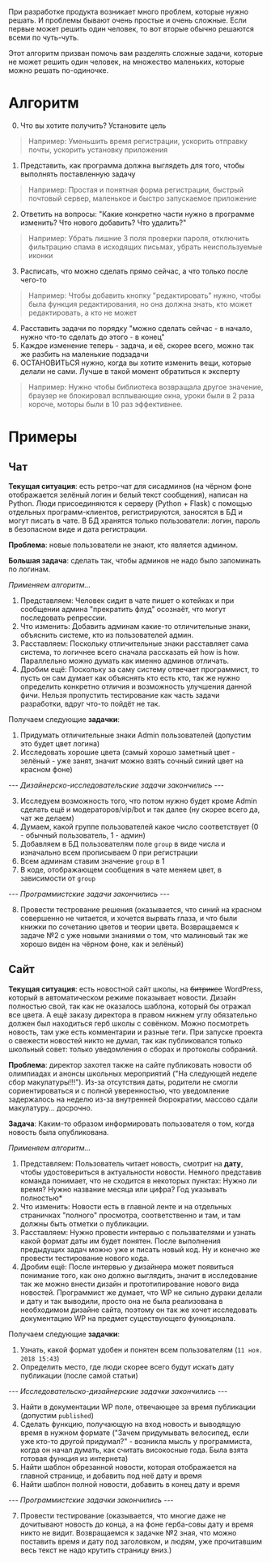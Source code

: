 При разработке продукта возникает много проблем, которые нужно решать. И проблемы бывают очень простые и очень сложные. Если первые может решить один человек, то вот вторые обычно решаются всеми по чуть-чуть.

Этот алгоритм призван помочь вам разделять сложные задачи, которые не может решить один человек, на множество маленьких, которые можно решать по-одиночке.

# Алгоритм
0. Что вы хотите получить? Установите цель
> Например: Уменьшить время регистрации, ускорить отправку почты, ускорить установку приложения
1. Представить, как программа должна выглядеть для того, чтобы выполнять поставленную задачу
> Например: Простая и понятная форма регистрации, быстрый почтовый сервер, маленькое и быстро запускаемое приложение
2. Ответить на вопросы: "Какие конкретно части нужно в программе изменить? Что нового добавить? Что удалить?"
> Например: Убрать лишние 3 поля проверки пароля, отключить фильтрацию спама в исходящих письмах, убрать неиспользуемые иконки
3. Расписать, что можно сделать прямо сейчас, а что только после чего-то
> Например: Чтобы добавить кнопку "редактировать" нужно, чтобы была функция редактирования, но она должна знать, кто может редактировать, а кто не может
4. Расставить задачи по порядку "можно сделать сейчас - в начало, нужно что-то сделать до этого - в конец"
5. Каждое изменение теперь - задача, и её, скорее всего, можно так же разбить на маленькие подзадачи
6. ОСТАНОВИТЬСЯ нужно, когда вы хотите изменить вещи, которые делали не сами. Лучше в такой момент обратиться к эксперту
> Например: Нужно чтобы библиотека возвращала другое значение, браузер не блокировал всплывающие окна, уроки были в 2 раза короче, моторы были в 10 раз эффективнее.



# Примеры
## Чат
**Текущая ситуация**: есть ретро-чат для сисадминов (на чёрном фоне отображается зелёный логин и белый текст сообщения), написан на Python. Люди присоединяются к серверу (Python + Flask) с помощью отдельных программ-клиентов, регистрируются, заносятся в БД и могут писать в чате. В БД хранятся только пользователи: логин, пароль в безопасном виде и дата регистрации.

**Проблема**: новые пользователи не знают, кто является админом.

**Большая задача**: сделать так, чтобы админов не надо было запоминать по логинам.

*Применяем алгоритм...*

1. Представляем: Человек сидит в чате пишет о котейках и при сообщении админа "прекратить флуд" осознаёт, что могут последовать репрессии.
2. Что изменить: Добавить админам какие-то отличительные знаки, объяснить системе, кто из пользователей админ.
3. Расставляем: Поскольку отличительные знаки расставляет сама система, то логичнее всего сначала рассказать ей how is how. Параллельно можно думать как именно админов отличать.
4. Дробим ещё: Поскольку за саму систему отвечает программист, то пусть он сам думает как объяснять кто есть кто, так же нужно определить конкретно отличия и возможность улучшения данной фичи. Нельзя пропустить тестирование как часть задачи разработки, вдруг что-то пойдёт не так.

Получаем следующие **задачки**:
1. Придумать отличительные знаки Admin пользователей (допустим это будет цвет логина)
2. Исследовать хорошие цвета (самый хорошо заметный цвет - зелёный - уже занят, значит можно взять сочный синий цвет на красном фоне)

_--- Дизайнерско-исследовательские задачи закончились ---_

3. Исследуем возможность того, что потом нужно будет кроме Admin сделать ещё и модераторов/vip/bot и так далее (ну скорее всего да, чат же делаем)
4. Думаем, какой группе пользователей какое число соответствует (0 - обычный пользователь, 1 - админ)
5. Добавляем в БД пользователям поле `group` в виде числа и изначально всем прописываем 0 при регистрации
6. Всем админам ставим значение `group` в 1
7. В коде, отображающем сообщения в чате меняем цвет, в зависимости от `group`

_--- Программистские задачи закончились ---_

8. Провести тестрование решения (оказывается, что синий на красном совершенно не читается, и хочется вырвать глаза, и что были книжки по сочетанию цветов и теории цвета. Возвращаемся к задаче №2 с уже новыми знаниями о том, что малиновый так же хорошо виден на чёрном фоне, как и зелёный)

## Сайт
**Текущая ситуация**: есть новостной сайт школы, на ~~битриксе~~ WordPress, который в автоматическом режиме показывает новости. Дизайн полностью свой, так как не оказалось шаблона, который бы отражал все цвета. А ещё заказу директора в правом нижнем углу обязательно должен был находиться герб школы с совёнком. Можно посмотреть новость, там уже есть комментарии и разные теги. При запуске проекта о свежести новостей никто не думал, так как публиковался только школьный совет: только уведомления о сборах и протоколы собраний.

**Проблема**: директор захотел также на сайте публиковать новости об олимпиадах и анонсы школьных мероприятий ("На следующей неделе сбор макулатуры!!!"). Из-за отсутствия даты, родители не смогли сориентироваться и с полной уверенностью, что уведомление задержалось на неделю из-за внутренней бюрократии, массово сдали макулатуру... досрочно.

**Задача**: Каким-то образом информировать пользователя о том, когда новость была опубликована.

*Применяем алгоритм...*

1. Представляем: Пользователь читает новость, смотрит на **дату**, чтобы удостовериться в актуальности новости. Немного представив команда понимает, что не сходится в некоторых пунктах: Нужно ли время? Нужно название месяца или цифра? Год указывать полностью*
2. Что изменить: Новости есть в главной ленте и на отдельных страничках "полного" просмотра, соответственно и там, и там должны быть отметки о публикации. 
3. Расставляем: Нужно провести интервью с пользвателями и узнать какой формат даты им будет понятен. После выполнения предыдущих задач можно уже и писать новый код. Ну и конечно же провести тестирование нового кода.
4. Дробим ещё: После интервью у дизайнера может появиться понимание того, как оно должно выглядить, значит в исследование так же можно внести дизайн и прототипирование нового вида новостей. Программист же думает, что WP не сильно дураки делали и дату и так выводили, просто она не была реализована в необходимом дизайне сайта, поэтому он так же хочет исследовать документацию WP на предмет существующего функицонала.

Получаем следующие **задачки**:
1. Узнать, какой формат удобен и понятен всем пользователям (`11 ноя. 2018 15:43`)
2. Определить место, где люди скорее всего будут искать дату публикации (после самой статьи)

_--- Исследовательско-дизайнерские задачки закончились ---_

3. Найти в документации WP поле, отвечающее за время публикации (допустим `published`)
4. Сделать функцию, получающую на вход новость и выводящую время в нужном формате ("Зачем придумывать велосипед, если уже кто-то другой придумал?" - возникла мысль у программиста, когда он начал думать, как считать високосные года. Была взята готовая функция из интернета)
5. Найти шаблон обрезанной новости, которая отображается на главной странице, и добавить под неё дату и время
6. Найти шаблон полной новости, добавить в конец дату и время

_--- Программистские задачки закончились ---_

7. Провести тестирование (оказывается, что многие даже не дочитывают новость до конца, а на фоне герба-совы дату и время никто не видит. Возвращаемся к задачке №2 зная, что можно поставить время и дату под заголовком, и людям, уже прочитавшим весь текст не надо крутить страницу вниз.)
